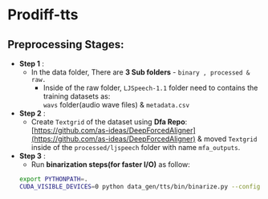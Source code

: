 # Prodiff-tts

## Preprocessing Stages:

- **Step 1** : 
    - In the data folder, There are **3 Sub folders** - `binary , processed & raw.`
        - Inside of the raw folder, `LJSpeech-1.1` folder need to contains the training datasets as: \
        `wavs` folder(audio wave files) & `metadata.csv`
- **Step 2** :
    - Create `Textgrid` of the dataset using **Dfa Repo**: [https://github.com/as-ideas/DeepForcedAligner](https://github.com/as-ideas/DeepForcedAligner) & moved `Textgrid` inside of the `processed/ljspeech` folder with name `mfa_outputs`.
- **Step 3** :
    - Run **binarization steps(for faster I/O)** as follow:
    ```sh
    export PYTHONPATH=.
    CUDA_VISIBLE_DEVICES=0 python data_gen/tts/bin/binarize.py --config configs/tts/lj/fs2.yaml
    ```